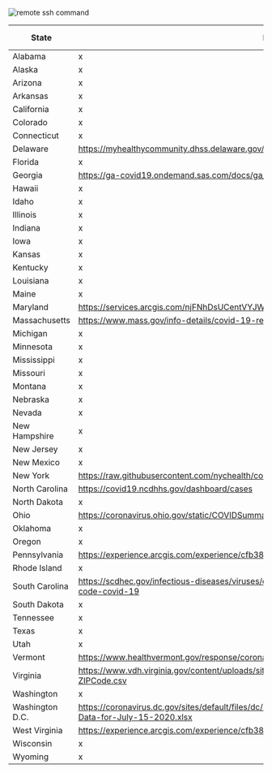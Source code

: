 ![remote ssh command](https://github.com/insidenothing/coronavirus/workflows/remote%20ssh%20command/badge.svg)


| State           | Health Dept Site | API Flavor |
| --------------- | ---------------- | -----------|
| Alabama         | x  | x |
| Alaska          | x  | x |
| Arizona         | x  | x |
| Arkansas        | x  | x |
| California      | x  | x |
| Colorado        | x  | x |
| Connecticut     | x  | x |
| Delaware        | https://myhealthycommunity.dhss.delaware.gov/locations/state/download_covid_19_data  | CSV |
| Florida         | x  | x |
| Georgia         | https://ga-covid19.ondemand.sas.com/docs/ga_covid_data.zip  | ZIP |
| Hawaii          | x  | x |
| Idaho           | x  | x |
| Illinois        | x  | x |
| Indiana         | x  | x |
| Iowa            | x  | x |
| Kansas          | x  | x |
| Kentucky        | x  | x |
| Louisiana       | x  | x |
| Maine           | x  | x |
| Maryland        | https://services.arcgis.com/njFNhDsUCentVYJW/ArcGIS/rest/services/MDCOVID19_MASTER_ZIP_CODE_CASES/  | JSON |
| Massachusetts   | https://www.mass.gov/info-details/covid-19-response-reporting  | x |
| Michigan        | x  | x |
| Minnesota       | x  | x |
| Mississippi     | x  | x |
| Missouri        | x  | x |
| Montana         | x  | x |
| Nebraska        | x  | x |
| Nevada          | x  | x |
| New Hampshire   | x  | x |
| New Jersey      | x  | x |
| New Mexico      | x  | x |
| New York        | https://raw.githubusercontent.com/nychealth/coronavirus-data/master/data-by-modzcta.csv  | CSV |
| North Carolina  | https://covid19.ncdhhs.gov/dashboard/cases  | x |
| North Dakota    | x  | x |
| Ohio            | https://coronavirus.ohio.gov/static/COVIDSummaryData.csv  | CSV |
| Oklahoma        | x  | x |
| Oregon          | x  | x |
| Pennsylvania    | https://experience.arcgis.com/experience/cfb3803eb93d42f7ab1c2cfccca78bf7/  | x |
| Rhode Island    | x  | x |
| South Carolina  | https://scdhec.gov/infectious-diseases/viruses/coronavirus-disease-2019-covid-19/sc-cases-county-zip-code-covid-19  | x |
| South Dakota    | x  | x |
| Tennessee       | x  | x |
| Texas           | x  | x |
| Utah            | x  | x |
| Vermont         | https://www.healthvermont.gov/response/coronavirus-covid-19/current-activity-vermont#town  | x |
| Virginia        | https://www.vdh.virginia.gov/content/uploads/sites/182/2020/05/VDH-COVID-19-PublicUseDataset-ZIPCode.csv  | CSV |
| Washington      | x  | x |
| Washington D.C. | https://coronavirus.dc.gov/sites/default/files/dc/sites/coronavirus/page_content/attachments/DC-COVID-19-Data-for-July-15-2020.xlsx  | XLSX |
| West Virginia   | https://experience.arcgis.com/experience/cfb3803eb93d42f7ab1c2cfccca78bf7/  | x |
| Wisconsin       | x  | x |
| Wyoming         | x  | x |
